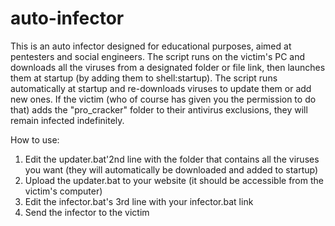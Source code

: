 # auto-infector
This is an auto infector designed for educational purposes, aimed at pentesters and social engineers. The script runs on the victim's PC and downloads all the viruses from a designated folder or file link, then launches them at startup (by adding them to shell:startup). The script runs automatically at startup and re-downloads viruses to update them or add new ones. If the victim (who of course has given you the permission to do that) adds the "pro_cracker" folder to their antivirus exclusions, they will remain infected indefinitely.
 
How to use:
1. Edit the updater.bat'2nd line with the folder that contains all the viruses you want (they will automatically be downloaded and added to startup)  
2. Upload the updater.bat to your website (it should be accessible from the victim's computer)  
3. Edit the infector.bat's 3rd line with your infector.bat link  
4. Send the infector to the victim
